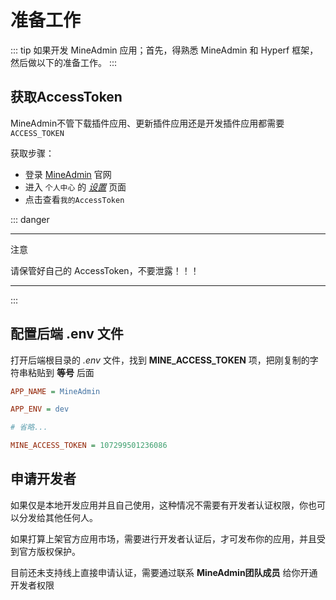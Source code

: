 # 准备工作

::: tip
如果开发 MineAdmin 应用；首先，得熟悉 MineAdmin 和 Hyperf 框架，然后做以下的准备工作。
:::

## 获取AccessToken

MineAdmin不管下载插件应用、更新插件应用还是开发插件应用都需要 `ACCESS_TOKEN`

获取步骤：

- 登录 [MineAdmin](/login) 官网
- 进入 `个人中心`  的 [_设置_](/member/setting) 页面
- 点击查看`我的AccessToken`

::: danger

---
 
注意

请保管好自己的 AccessToken，不要泄露！！！

---

:::

## 配置后端 .env 文件

打开后端根目录的 _.env_ 文件，找到 **MINE_ACCESS_TOKEN** 项，把刚复制的字符串粘贴到 **等号** 后面

```ini [.env]
APP_NAME = MineAdmin

APP_ENV = dev

# 省略...

MINE_ACCESS_TOKEN = 107299501236086
```

## 申请开发者

如果仅是本地开发应用并且自己使用，这种情况不需要有开发者认证权限，你也可以分发给其他任何人。

如果打算上架官方应用市场，需要进行开发者认证后，才可发布你的应用，并且受到官方版权保护。

目前还未支持线上直接申请认证，需要通过联系 **MineAdmin团队成员** 给你开通开发者权限